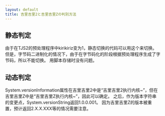 ```yaml
---
layout: default
title: 吉里吉里2と吉里吉里Zの判別方法
---
```


## 静态判定
<!-- TJS2 のプリプロセッサで kirikiriz が 1 になるので、静的に切り換えるものはこれで切り換え可能。  
ただし、バイトコードバイナリ化したものの場合、バイトコード化した段階でプリプロセッサに従いバイトコードが生成されるため、切り換えることが出来ない。
テキストのスクリプトで格納している場合は何ら問題ない。 -->
由于在TJS2的预处理程序中kirikiriz变为1，静态切换的代码可以用这个来切换。
但是，字节码二进制化的情况下，由于在字节码化的阶段根据预处理程序生成了字节码，所以不能切换。
用脚本存储时没有问题。

## 动态判定
<!-- System.versionInformation プロパティは吉里吉里2では "吉里吉里[きりきり] 2 実行コア～" となっているが、吉里吉里Z では "吉里吉里[きりきり] Z 実行コア～" となっているので、判別可能。  
後、バージョン文字の変更点として System.versionString は、1.0.0.001 を返す。  
吉里吉里Z になったことでバージョンがリセットされているので、2.X.X.XXX 等を期待している場合は注意が必要。
 -->
System.versionInformation属性在吉里吉里2中是“吉里吉里2执行内核~”，但在吉里吉里Z中是“吉里吉里Z执行内核~”，因此可以确定。
之后，作为版本字符串的变更点，System.versionString返回1.0.0.001。
因为吉里吉里Z的版本被重置，预计返回2.X.X.XXX等的情况需要注意。